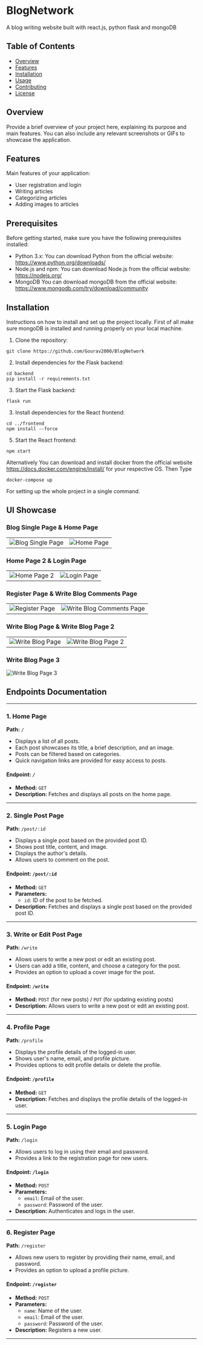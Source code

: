 # BlogNetwork

A blog writing website built with react.js, python flask and mongoDB

## Table of Contents

- [Overview](#overview)
- [Features](#features)
- [Installation](#installation)
- [Usage](#usage)
- [Contributing](#contributing)
- [License](#license)

## Overview

Provide a brief overview of your project here, explaining its purpose and main features. You can also include any relevant screenshots or GIFs to showcase the application.

## Features

Main features of your application:
- User registration and login
- Writing articles
- Categorizing articles
- Adding images to articles

## Prerequisites

Before getting started, make sure you have the following prerequisites installed:

- Python 3.x: You can download Python from the official website: https://www.python.org/downloads/
- Node.js and npm: You can download Node.js from the official website: https://nodejs.org/
- MongoDB You can download mongoDB from the official website: https://www.mongodb.com/try/download/community

## Installation

Instructions on how to install and set up the project locally. First of all make sure mongoDB is installed and running properly on your local machine.

1. Clone the repository:<br>
  ```
  git clone https://github.com/Gourav2000/BlogNetwork
  ```
2. Install dependencies for the Flask backend:<br>
  ``` 
  cd backend
  pip install -r requirements.txt 
  ```
3. Start the Flask backend:
```
flask run
```
3. Install dependencies for the React frontend:
```
cd ../frontend
npm install --force
```
5. Start the React frontend:
```
npm start
```

Alternatively You can download and install docker from the official website https://docs.docker.com/engine/install/ for your respective OS. Then Type
```
docker-compose up
```
For setting up the whole project in a single command.

## UI Showcase

### Blog Single Page & Home Page
<table>
<tr>
<td><img src="screenshots/BlogSinglePage.png" alt="Blog Single Page"></td>
<td><img src="screenshots/HomePage.png" alt="Home Page"></td>
</tr>
</table>

### Home Page 2 & Login Page
<table>
<tr>
<td><img src="screenshots/HomePage2.png" alt="Home Page 2"></td>
<td><img src="screenshots/LoginPage.png" alt="Login Page"></td>
</tr>
</table>

### Register Page & Write Blog Comments Page
<table>
<tr>
<td><img src="screenshots/RegisterPage.png" alt="Register Page"></td>
<td><img src="screenshots/WriteBlogCommentsPage.png" alt="Write Blog Comments Page"></td>
</tr>
</table>

### Write Blog Page & Write Blog Page 2
<table>
<tr>
<td><img src="screenshots/WriteBlogPage.png" alt="Write Blog Page"></td>
<td><img src="screenshots/WriteBlogPage2.png" alt="Write Blog Page 2"></td>
</tr>
</table>

### Write Blog Page 3
![Write Blog Page 3](screenshots/WriteBlogPage3.png)

## Endpoints Documentation

---

### **1. Home Page**
**Path:** `/`
- Displays a list of all posts.
- Each post showcases its title, a brief description, and an image.
- Posts can be filtered based on categories.
- Quick navigation links are provided for easy access to posts.

#### Endpoint: `/`
- **Method:** `GET`
- **Description:** Fetches and displays all posts on the home page.

---

### **2. Single Post Page**
**Path:** `/post/:id`
- Displays a single post based on the provided post ID.
- Shows post title, content, and image.
- Displays the author's details.
- Allows users to comment on the post.

#### Endpoint: `/post/:id`
- **Method:** `GET`
- **Parameters:** 
  - `id`: ID of the post to be fetched.
- **Description:** Fetches and displays a single post based on the provided post ID.

---

### **3. Write or Edit Post Page**
**Path:** `/write`
- Allows users to write a new post or edit an existing post.
- Users can add a title, content, and choose a category for the post.
- Provides an option to upload a cover image for the post.

#### Endpoint: `/write`
- **Method:** `POST` (for new posts) / `PUT` (for updating existing posts)
- **Description:** Allows users to write a new post or edit an existing post.

---

### **4. Profile Page**
**Path:** `/profile`
- Displays the profile details of the logged-in user.
- Shows user's name, email, and profile picture.
- Provides options to edit profile details or delete the profile.

#### Endpoint: `/profile`
- **Method:** `GET`
- **Description:** Fetches and displays the profile details of the logged-in user.

---

### **5. Login Page**
**Path:** `/login`
- Allows users to log in using their email and password.
- Provides a link to the registration page for new users.

#### Endpoint: `/login`
- **Method:** `POST`
- **Parameters:**
  - `email`: Email of the user.
  - `password`: Password of the user.
- **Description:** Authenticates and logs in the user.

---

### **6. Register Page**
**Path:** `/register`
- Allows new users to register by providing their name, email, and password.
- Provides an option to upload a profile picture.

#### Endpoint: `/register`
- **Method:** `POST`
- **Parameters:**
  - `name`: Name of the user.
  - `email`: Email of the user.
  - `password`: Password of the user.
- **Description:** Registers a new user.

---





